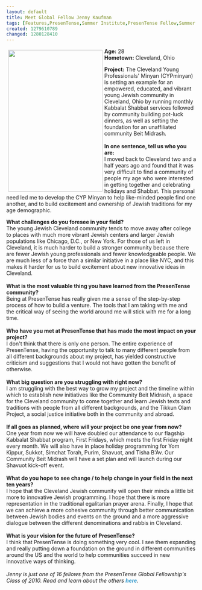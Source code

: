 ```yaml
---
layout: default
title: Meet Global Fellow Jenny Kaufman
tags: [Features,PresenTense,Summer Institute,PresenTense Fellow,Summer Fellowship,Global Fellow,Jenny Kaufman,independent minyan,CYP Minyan,Cleveland Jewish,PTI 10 interviews]
created: 1279610789
changed: 1280128410
---
```

<p><strong><img width="250" height="376" vspace="5" hspace="5" align="left" alt="" src="/files/a4.jpg" />Age:</strong> 28<br />
<strong>Hometown:</strong> Cleveland, Ohio</p>
<p><strong>Project:</strong> The Cleveland Young Professionals' Minyan (CYPminyan) is setting an example for an empowered, educated, and vibrant young Jewish community in Cleveland, Ohio by running monthly Kabbalat Shabbat services followed by community building pot-luck dinners, as well as setting the foundation for an unaffiliated community Beit Midrash.<br />
<br />
<strong>In one sentence, tell us who you are:</strong><br />
I moved back to Cleveland two and a half years ago and found that it was very difficult to find a community of people my age who were interested in getting together and celebrating holidays and Shabbat. This personal need led me to develop the CYP Minyan to help like-minded people find one another, and to build excitement and ownership of Jewish traditions for my age demographic.</p>
<div style="margin-top: 0px; margin-bottom: 0px; "><strong>What challenges do you foresee in your field?</strong><br />
The young Jewish Cleveland community tends to move away after college to places with much more vibrant Jewish centers and larger Jewish populations like Chicago, D.C., or New York. For those of us left in Cleveland, it is much harder to build a stronger community because there are fewer Jewish young professionals and fewer knowledgeable people. We are much less of a force than a similar initiative in a place like NYC, and this makes it harder for us to build excitement about new innovative ideas in Cleveland.<br />
&nbsp;</div>
<div style="margin-top: 0px; margin-bottom: 0px; "><strong>What is the most valuable thing you have learned from the PresenTense community?</strong><br />
Being at PresenTense has really given me a sense of the step-by-step process of how to build a venture. The tools that I am taking with me and the critical way of seeing the world around me will stick with me for a long time.<br />
&nbsp;</div>
<div style="margin-top: 0px; margin-bottom: 0px; "><strong>Who have you met at PresenTense that has made the most impact on your project?</strong></div>
<div style="margin-top: 0px; margin-bottom: 0px; ">I don't think that there is only one person. The entire experience of PresenTense, having the opportunity to talk to many different people from all different backgrounds about my project, has yielded constructive criticism and suggestions that I would not have gotten the benefit of otherwise.<br />
&nbsp;</div>
<div style="margin-top: 0px; margin-bottom: 0px; "><strong>What big question are you struggling with right now?</strong><br />
I am struggling with the best way to grow my project and the timeline within which to establish new initiatives like the Community Beit Midrash, a space for the Cleveland community to come together and learn Jewish texts and traditions with people from all different backgrounds, and the Tikkun Olam Project, a social justice initiative both in the community and abroad.<br />
&nbsp;</div>
<div style="margin-top: 0px; margin-bottom: 0px; "><strong>If all goes as planned, where will your project be one year from now?</strong><br />
One year from now we will have doubled our attendance to our flagship Kabbalat Shabbat program, First Fridays, which meets the first Friday night every month. We will also have in place holiday programming for Yom Kippur, Sukkot, Simchat Torah, Purim, Shavuot, and Tisha B'Av. Our Community Beit Midrash will have a set plan and will launch during our Shavuot kick-off event.<br />
&nbsp;</div>
<div style="margin-top: 0px; margin-bottom: 0px; "><strong>What do you hope to see change / to help change in your field in the next ten years?</strong><br />
I hope that the Cleveland Jewish community will open their minds a little bit more to innovative Jewish programming. I hope that there is more representation in the traditional egalitarian prayer arena. Finally, I hope that we can achieve a more cohesive community through better communication between Jewish bodies and events on the ground and a more aggressive dialogue between the different denominations and rabbis in Cleveland.<br />
&nbsp;</div>
<div style="margin-top: 0px; margin-bottom: 0px; "><strong>What is your vision for the future of PresenTense?</strong><br />
I think that PresenTense is doing something very cool. I see them expanding and really putting down a foundation on the ground in different communities around the US and the world to help communities succeed in new innovative ways of thinking.&nbsp;</div>
<div style="margin-top: 0px; margin-bottom: 0px; ">&nbsp;</div>
<div style="margin-top: 0px; margin-bottom: 0px; "><em>Jenny is just one of 16 fellows from the PresenTense Global Fellowship's Class of 2010. Read and learn about the others&nbsp;<a style="text-decoration: none; font-weight: bold; color: rgb(51, 153, 204); " href="http://presentense.org/pti10-interviews">here</a>.</em></div>